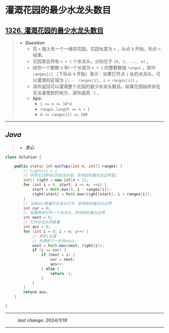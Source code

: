 # 灌溉花园的最少水龙头数目

## [1326. 灌溉花园的最少水龙头数目](https://leetcode.cn/problems/minimum-number-of-taps-to-open-to-water-a-garden/)

> - ***Question***
>   - 在 `x` 轴上有一个一维的花园。花园长度为 `n` ，从点 `0` 开始，到点 `n` 结束。
>   - 花园里总共有 `n + 1` 个水龙头，分别位于 `[0, 1, ..., n]` 。
>   - 给你一个整数 n 和一个长度为 `n + 1` 的整数数组 `ranges` ，其中 `ranges[i]` （下标从 `0` 开始）表示：如果打开点 `i` 处的水龙头，可以灌溉的区域为 `[i -  ranges[i], i + ranges[i]]` 。
>   - 请你返回可以灌溉整个花园的最少水龙头数目。如果花园始终存在无法灌溉到的地方，请你返回 `-1` 。
>   - ***tips:***
>     - `1 <= n <= 10^4`
>     - `ranges.length == n + 1`
>     - `0 <= ranges[i] <= 100`

---

## *Java*

> - ***贪心***

```java
class Solution {

    public static int minTaps(int n, int[] ranges) {
        // right[i] = j
        // 所有左边界在i的水龙头里，影响到的最右右边界是j
        int[] right = new int[n + 1];
        for (int i = 0, start; i <= n; ++i) {
            start = Math.max(0, i - ranges[i]);
            right[start] = Math.max(right[start], i + ranges[i]);
        }
        // 当前ans数量的水龙头打开，影响到的最右右边界
        int cur = 0;
        // 如果再多打开一个水龙头，影响到的最右边界
        int next = 0;
        // 打开水龙头的数量
        int ans = 0;
        for (int i = 0; i < n; i++) {
            // 来到i位置
            // 先更新下一步的next
            next = Math.max(next, right[i]);
            if (i == cur) {
                if (next > i) {
                    cur = next;
                    ans++;
                } else {
                    return -1;
                }
            }
        }
        return ans;
    }

}
```

---

> ***last change: 2024/1/19***

---
